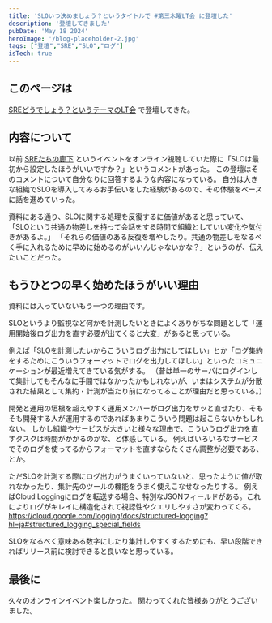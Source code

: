 ```yaml
---
title: 'SLOいつ決めましょう？というタイトルで #第三木曜LT会 に登壇した'
description: '登壇してきました'
pubDate: 'May 18 2024'
heroImage: '/blog-placeholder-2.jpg'
tags: ["登壇","SRE","SLO","ログ"]
isTech: true
---
```


## このページは

[SREどうでしょう？というテーマのLT会](https://metaps.connpass.com/event/313921/) で登壇してきた。

## 内容について

以前 [SREたちの廊下](https://findy.connpass.com/event/311323/) というイベントをオンライン視聴していた際に「SLOは最初から設定したほうがいいですか？」というコメントがあった。
この登壇はそのコメントについて自分なりに回答するような内容になっている。
自分は大きな組織でSLOを導入してみるお手伝いをした経験があるので、その体験をベースに話を進めていった。

資料にある通り、SLOに関する処理を反復するに価値があると思っていて、
「SLOという共通の物差しを持って会話をする時間で組織としていい変化や気付きがあるよ。」
「それらの価値のある反復を増やしたり。共通の物差しをなるべく手に入れるために早めに始めるのがいいんじゃないかな？」というのが、伝えたいことだった。

## もうひとつの早く始めたほうがいい理由

資料には入っていないもう一つの理由です。

SLOというより監視など何かを計測したいときによくありがちな問題として「運用開始後ログ出力を直す必要が出てくると大変」があると思っている。

例えば「SLOを計測したいからこういうログ出力にしてほしい」とか「ログ集約をするためにこういうフォーマットでログを出力してほしい」といったコミュニケーションが最近増えてきている気がする。
（昔は単一のサーバにログインして集計してもそんなに手間ではなかったかもしれないが、いまはシステムが分散された結果として集約・計測が当たり前になってることが理由だと思っている。）

開発と運用の垣根を超えやすく運用メンバーがログ出力をサッと直せたり、そもそも開発する人が運用するのであればあまりこういう問題は起こらないかもしれない。
しかし組織やサービスが大きいと様々な理由で、こういうログ出力を直すタスクは時間がかかるのかな、と体感している。
例えばいろいろなサービスでそのログを使ってるからフォーマットを直すならたくさん調整が必要である、とか。

ただSLOを計測する際にログ出力がうまくいっていないと、思ったように値が取れなかったり、集計先のツールの機能をうまく使えこなせなったりする。
例えばCloud Loggingにログを転送する場合、特別なJSONフィールドがある。これによりログがキレイに構造化されて視認性やクエリしやすさが変わってくる。
https://cloud.google.com/logging/docs/structured-logging?hl=ja#structured_logging_special_fields

SLOをなるべく意味ある数字にしたり集計しやすくするためにも、早い段階できればリリース前に検討できると良いなと思っている。

## 最後に

久々のオンラインイベント楽しかった。
関わってくれた皆様ありがとうございました。
